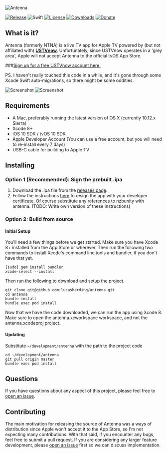 ![Antenna](https://raw.githubusercontent.com/lucasharding/antenna/master/Screenshots/wordmark.png)

[![Release](https://img.shields.io/github/release/lucasharding/antenna.svg)](https://github.com/lucasharding/antenna/releases/latest)
![Swift](https://img.shields.io/badge/swift-3.0-green.svg)
[![License](https://img.shields.io/github/license/lucasharding/antenna.svg)](https://github.com/lucasharding/antenna/blob/master/COPYING)
[![Downloads](https://img.shields.io/github/downloads/lucasharding/antenna/total.svg)](https://github.com/lucasharding/antenna/releases)
[![Donate](https://img.shields.io/badge/donate-on%20paypal-orange.svg)](https://paypal.me/lucasharding/5usd)

## What is it?

Antenna (formerly NTNA) is a live TV app for Apple TV powered by (but not affiliated with) [**USTVnow**](http://watch.ustvnow.com/refu/3EvqFs74RhoknoEGQzhpZL7zfcowiiQk). Unfortunately, since USTVnow operates in a 'grey area', Apple will not accept Antenna to the official tvOS App Store.

###[Sign up for a free USTVnow account here.](http://watch.ustvnow.com/refu/3EvqFs74RhoknoEGQzhpZL7zfcowiiQk)

PS. I haven't really touched this code in a while, and it's gone through some Xcode Swift auto-migrations, so there might be some oddities.

![Screenshot](https://raw.githubusercontent.com/lucasharding/antenna/master/Screenshots/01_streaming.png)
![Screenshot](https://raw.githubusercontent.com/lucasharding/antenna/master/Screenshots/02_guide.png)

## Requirements

- A Mac, preferably running the latest version of OS X (currently 10.12.x Sierra)
- Xcode 8+
- iOS 10 SDK / tvOS 10 SDK
- Apple Developer Account (You can use a free account, but you will need to re-install every 7 days)
- USB-C cable for building to Apple TV

## Installing

### Option 1 (Recommended): Sign the prebuilt .ipa

1. Download the .ipa file from the [releases page](https://github.com/lucasharding/antenna/releases/latest).
2. Follow the instructions [here](https://nzbunity.dozenzb.com/downloads/non-jailbroken/) to resign the app with your developer certificate. Of course substitute any references to nzbunity with antenna. (TODO: Write own version of these instructions)


### Option 2: Build from source

#### Initial Setup

You'll need a few things before we get started. Make sure you have Xcode 8+ installed from the App Store or wherever. Then run the following two commands to install Xcode's command line tools and bundler, if you don't have that yet.

```
[sudo] gem install bundler
xcode-select --install
```
Then run the following to download and setup the project.

```
git clone git@github.com:lucasharding/antenna.git
cd antenna
bundle install
bundle exec pod install
```

Now that we have the code downloaded, we can run the app using Xcode 8. Make sure to open the antenna.xcworkspace workspace, and not the antenna.xcodeproj project.

#### Updating

Substitute ``~/development/antenna`` with the path to the project code

```
cd ~/development/antenna
git pull origin master
bundle exec pod install
```

## Questions

If you have questions about any aspect of this project, please feel free to [open an issue](https://github.com/lucasharding/antenna/issues/new).

## Contributing

The main motivation for releasing the source of Antenna was a ways of distribution since Apple won't accept it to the App Store, so I'm not expecting many contributions. With that said, if you encounter any bugs, feel free to submit a pull request. If you are considering any larger feature development, please [open an issue](https://github.com/lucasharding/antenna/issues/new) first so we can discuss implementation.

